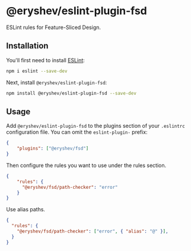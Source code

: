 # @eryshev/eslint-plugin-fsd

ESLint rules for Feature-Sliced Design.

## Installation

You'll first need to install [ESLint](https://eslint.org/):

```sh
npm i eslint --save-dev
```

Next, install `@eryshev/eslint-plugin-fsd`:

```sh
npm install @eryshev/eslint-plugin-fsd --save-dev
```

## Usage

Add `@eryshev/eslint-plugin-fsd` to the plugins section of your `.eslintrc` configuration file. You can omit the `eslint-plugin-` prefix:

```json
{
    "plugins": ["@eryshev/fsd"]
}
```


Then configure the rules you want to use under the rules section.

```json
{
    "rules": {
      "@eryshev/fsd/path-checker": "error"
    }
}
```

Use alias paths.

```json
{
  "rules": {
    "@eryshev/fsd/path-checker": ["error", { "alias": "@" }],
  }
}
```